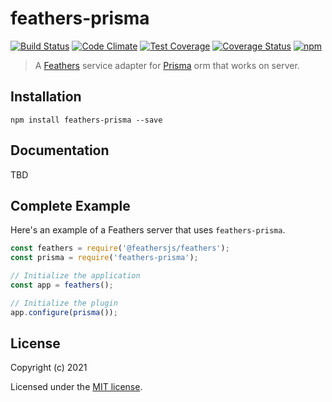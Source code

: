 # feathers-prisma

[![Build Status](https://travis-ci.org/ps73/feathers-prisma.png?branch=master)](https://travis-ci.org/ps73/feathers-prisma)
[![Code Climate](https://codeclimate.com/github/ps73/feathers-prisma/badges/gpa.svg)](https://codeclimate.com/github/ps73/feathers-prisma)
[![Test Coverage](https://codeclimate.com/github/ps73/feathers-prisma/badges/coverage.svg)](https://codeclimate.com/github/ps73/feathers-prisma/coverage)
[![Coverage Status](https://coveralls.io/repos/github/ps73/feathers-prisma/badge.svg?branch=main)](https://coveralls.io/github&ps73/feathers-prisma?branch=main)
[![npm](https://img.shields.io/npm/v/feathers-prisma.svg?maxAge=3600)](https://www.npmjs.com/package/feathers-prisma)

> A [Feathers](https://feathersjs.com) service adapter for [Prisma](prisma.io) orm that works on server.

## Installation

```
npm install feathers-prisma --save
```

## Documentation

TBD

## Complete Example

Here's an example of a Feathers server that uses `feathers-prisma`. 

```js
const feathers = require('@feathersjs/feathers');
const prisma = require('feathers-prisma');

// Initialize the application
const app = feathers();

// Initialize the plugin
app.configure(prisma());
```

## License

Copyright (c) 2021

Licensed under the [MIT license](LICENSE).
